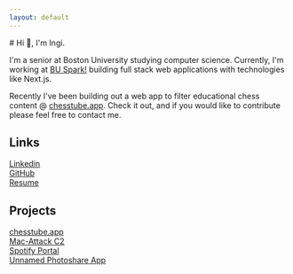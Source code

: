 ```yaml
---
layout: default
---
```


<base target="_blank">
# Hi 👋, I'm Ingi.

I'm a senior at Boston University studying computer science. Currently, I'm working at [BU Spark!](https://www.bu.edu/spark/) building full stack web applications with technologies like Next.js.

Recently I've been building out a web app to filter educational chess content @ [chesstube.app](https://www.chesstube.app). Check it out, and if you would like to contribute please feel free to contact me.

## Links

[Linkedin](https://linkedin.com/in/Ingihong/) <br />
[GitHub](https://github.com/Ingi-Hong)<br />
[Resume](/IngiHongResume2023.pdf)

## Projects
[chesstube.app](https://www.chesstube.app) <br />
[Mac-Attack C2](https://github.com/Ingi-Hong/CS-501-C2) <br />
[Spotify Portal](https://github.com/Ingi-Hong/SpotifyPortal) <br />
[Unnamed Photoshare App](https://github.com/Ingi-Hong/PhotoshareApp)
